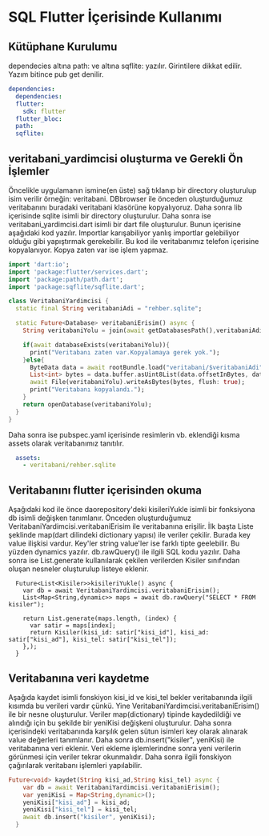 # SQL Flutter İçerisinde Kullanımı
## Kütüphane Kurulumu
dependecies altına path: ve altına sqflite: yazılır. Girintilere dikkat edilir. Yazım bitince pub get denilir.
```yaml
dependencies:
  dependencies:
  flutter:
    sdk: flutter
  flutter_bloc:
  path:
  sqflite:
```
## veritabani_yardimcisi oluşturma ve Gerekli Ön İşlemler
Öncelikle uygulamanın ismine(en üste) sağ tıklanıp bir directory oluşturulup isim verilir örneğin: veritabani. DBbrowser ile önceden oluşturduğumuz veritabanını buradaki veritabani klasörüne kopyalıyoruz. Daha sonra lib içerisinde sqlite isimli bir directory oluşturulur. Daha sonra ise veritabani_yardimcisi.dart isimli bir dart file oluşturulur. Bunun içerisine aşağıdaki kod yazılır. Importlar karışabiliyor yanlış importlar gelebiliyor olduğu gibi yapıştırmak gerekebilir. Bu kod ile veritabanımız telefon içerisine kopyalanıyor. Kopya zaten var ise işlem yapmaz.
```dart
import 'dart:io';
import 'package:flutter/services.dart';
import 'package:path/path.dart';
import 'package:sqflite/sqflite.dart';

class VeritabaniYardimcisi {
  static final String veritabaniAdi = "rehber.sqlite";

  static Future<Database> veritabaniErisim() async {
    String veritabaniYolu = join(await getDatabasesPath(),veritabaniAdi);

    if(await databaseExists(veritabaniYolu)){
      print("Veritabanı zaten var.Kopyalamaya gerek yok.");
    }else{
      ByteData data = await rootBundle.load("veritabani/$veritabaniAdi");
      List<int> bytes = data.buffer.asUint8List(data.offsetInBytes, data.lengthInBytes);
      await File(veritabaniYolu).writeAsBytes(bytes, flush: true);
      print("Veritabanı kopyalandı.");
    }
    return openDatabase(veritabaniYolu);
  }
}
```
Daha sonra ise pubspec.yaml içerisinde resimlerin vb. eklendiği kısma assets olarak veritabanımız tanıtılır.
```yaml
  assets:
    - veritabani/rehber.sqlite
```
## Veritabanını flutter içerisinden okuma
Aşağıdaki kod ile önce daorepository'deki kisileriYukle isimli bir fonksiyona db isimli değişken tanımlanır. Önceden oluşturduğumuz VeritabaniYardimcisi.veritabaniErisim ile veritabanına erişilir. İlk başta Liste şeklinde map(dart dilindeki dictionary yapısı) ile veriler çekilir. Burada key value ilişkisi vardur. Key'ler string value'ler ise farklı tipte geelebilir. Bu yüzden dynamics yazılır. db.rawQuery() ile ilgili SQL kodu yazılır.  Daha sonra ise List.generate kullanılarak çekilen verilerden Kisiler sınıfından oluşan nesneler oluşturulup listeye eklenir.
```
  Future<List<Kisiler>>kisileriYukle() async {
    var db = await VeritabaniYardimcisi.veritabaniErisim();
    List<Map<String,dynamic>> maps = await db.rawQuery("SELECT * FROM kisiler");

    return List.generate(maps.length, (index) {
      var satir = maps[index];
      return Kisiler(kisi_id: satir["kisi_id"], kisi_ad: satir["kisi_ad"], kisi_tel: satir["kisi_tel"]);
    },);
  }
```
## Veritabanına veri kaydetme
Aşağıda kaydet isimli fonskiyon kisi_id ve kisi_tel bekler veritabanında ilgili kısımda bu verileri vardır çünkü. Yine VeritabaniYardimcisi.veritabaniErisim() ile bir nesne oluşturulur. Veriler map(dictionary) tipinde kaydedildiği ve alındığı için  bu şekilde bir yeniKisi değişkeni oluşturulur. Daha sonra içerisindeki veritabanında karşılık gelen sütun isimleri key olarak alınarak value değerleri tanımlanır. Daha sonra db.insert("kisiler", yeniKisi) ile veritabanına veri eklenir. Veri ekleme işlemlerindne sonra yeni verilerin görünmesi için veriler tekrar okunmalıdır.  Daha sonra ilgili fonskiyon çağırılarak veritabanı işlemleri yapılabilir.
```dart
Future<void> kaydet(String kisi_ad,String kisi_tel) async {
    var db = await VeritabaniYardimcisi.veritabaniErisim();
    var yeniKisi = Map<String,dynamic>();
    yeniKisi["kisi_ad"] = kisi_ad;
    yeniKisi["kisi_tel"] = kisi_tel;
    await db.insert("kisiler", yeniKisi);
  }
```







